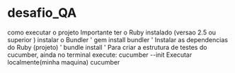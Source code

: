 # desafio_QA
como executar o projeto
Importante ter o Ruby instalado (versao 2.5 ou superior )
instalar o Bundler
' gem install bundler '
Instalar as dependencias do Ruby (projeto)
' bundle install '
Para criar a estrutura de testes do cucumber, ainda no terminal execute:
cucumber --init
Executar localmente(minha maquina)
 cucumber